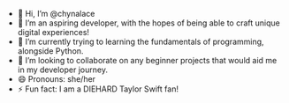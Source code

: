 - 👋 Hi, I’m @chynalace
- 👀 I’m an aspiring developer, with the hopes of being able to craft unique digital experiences!
- 🌱 I’m currently trying to learning the fundamentals of programming, alongside Python.
- 💞️ I’m looking to collaborate on any beginner projects that would aid me in my developer journey.
- 😄 Pronouns: she/her
- ⚡ Fun fact: I am a DIEHARD Taylor Swift fan!


<!---
chynalace/chynalace is a ✨ special ✨ repository because its `README.md` (this file) appears on your GitHub profile.
You can click the Preview link to take a look at your changes.
--->
